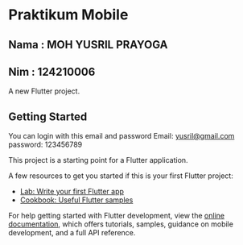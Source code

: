 # Praktikum Mobile
## Nama : MOH YUSRIL PRAYOGA
## Nim  : 124210006

A new Flutter project.

## Getting Started

You can login with this email and password
Email: yusril@gmail.com
password: 123456789


This project is a starting point for a Flutter application.

A few resources to get you started if this is your first Flutter project:

- [Lab: Write your first Flutter app](https://docs.flutter.dev/get-started/codelab)
- [Cookbook: Useful Flutter samples](https://docs.flutter.dev/cookbook)

For help getting started with Flutter development, view the
[online documentation](https://docs.flutter.dev/), which offers tutorials,
samples, guidance on mobile development, and a full API reference.
